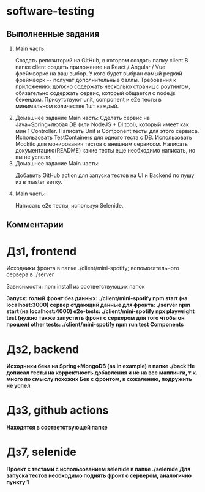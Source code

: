 # software-testing

<h2>Выполненные задания</h2>
<ol>
<li>
Main часть:

Создать репозиторий на GitHub, в котором создать папку client
В папке client создать приложение на React / Angular / Vue фреймворке на ваш выбор. У кого будет выбран самый редкий фреймворк -- получат дополнительные баллы.
Требования к приложению: должно содержать несколько страниц с роутингом, обязательно содержать сервис, который общается с node.js бекендом.
Присутствуют unit, component и e2e тесты в минимальном количестве 1шт каждый.
</li>
<li>
Домашнее задание Main часть: Сделать сервис на Java+Spring+любая DB (или NodeJS + DI tool), который имеет как мин 1 Controller. Написать Unit и Component тесты для этого сервиса. Использовать TestContainers для одного теста с DB. Использовать Mockito для мокирования тестов с внешним сервисом. Написать документацию(README) какие тесты еще необходимо написать, но вы не успели.
</li>
<li>
Домашнее задание Main часть:

Добавить GitHub action для запуска тестов на UI и Backend по пушу из в master ветку.</li>
<li>
Main часть:

Написать e2e тесты, используя Selenide.</li>
</ol>

<h2>Комментарии</h2>
<h1>Дз1, frontend</h1>
Исходники фронта в папке ./client/mini-spotify; вспомогательного сервера в ./server

Зависимости: npm install из соответствующих папок

<b>Запуск:<b> 
голый фронт без данных: ./client/mini-spotify npm start (на localhost:3000)
сервер отдающий данные для фронта: ./server npm start (на localhost:4000)
e2e-tests: ./client/mini-spotify npx playwright test (нужно также запустить фронт с сервером для того чтобы он прошел)
other tests: ./client/mini-spotify npm run test Components

<h1>Дз2, backend</h1>
Исходники бека на Spring+MongoDB (as in example) в папке ./back
Не дописал тесты на корректность добавления и не на все маппинги, т.к. много по смыслу похожих
Бек с фронтом, к сожалению, подружить не успел

<h1>Дз3, github actions</h1>
Находятся в соответствующей папке

<h1>Дз7, selenide</h1>
Проект с тестами с использованием selenide в папке ./selenide
Для запуска тестов необходимо поднять фронт с сервером, аналогично пункту 1


